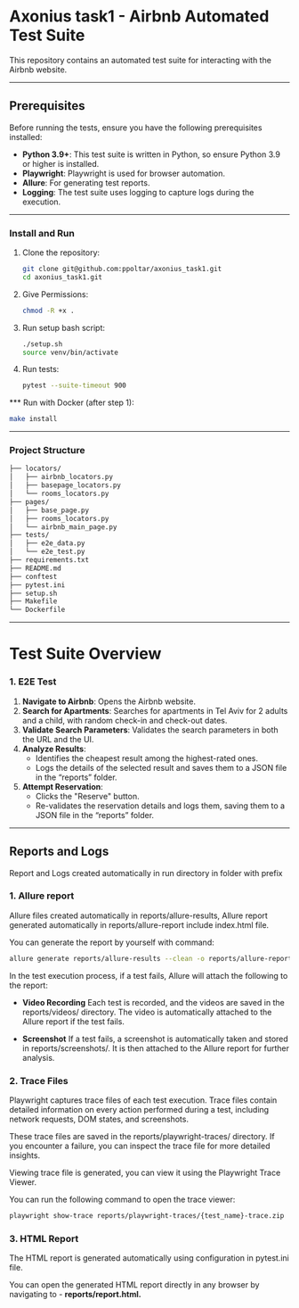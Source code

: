 # Axonius task1 - Airbnb Automated Test Suite

This repository contains an automated test suite for interacting with the Airbnb website.

---

## Prerequisites

Before running the tests, ensure you have the following prerequisites installed:

- **Python 3.9+**: This test suite is written in Python, so ensure Python 3.9 or higher is installed.
- **Playwright**: Playwright is used for browser automation.
- **Allure**: For generating test reports.
- **Logging**: The test suite uses logging to capture logs during the execution.
---
### Install and Run

1. Clone the repository:
   ```bash
   git clone git@github.com:ppoltar/axonius_task1.git
   cd axonius_task1.git
    ```
2. Give Permissions:
    ```bash
    chmod -R +x .
    ```
3. Run setup bash script:
    ```bash
    ./setup.sh
    source venv/bin/activate
    ```
4. Run tests:
   ```bash
   pytest --suite-timeout 900
   ```
   
*** Run with Docker (after step 1):
   ```bash
   make install
   ```
--- 
### Project Structure

```bash
├── locators/               
│   ├── airbnb_locators.py  
│   ├── basepage_locators.py
│   └── rooms_locators.py    
├── pages/                  
│   ├── base_page.py   
│   ├── rooms_locators.py        
│   └── airbnb_main_page.py  
├── tests/                  
│   ├── e2e_data.py
│   └── e2e_test.py                        
├── requirements.txt        
├── README.md
├── conftest
├── pytest.ini
├── setup.sh 
├── Makefile               
└── Dockerfile                
```
---
# Test Suite Overview

### 1. **E2E Test**
1. **Navigate to Airbnb**: Opens the Airbnb website.
2. **Search for Apartments**: Searches for apartments in Tel Aviv for 2 adults and a child, with random check-in and check-out dates.
3. **Validate Search Parameters**: Validates the search parameters in both the URL and the UI.
4. **Analyze Results**:
   - Identifies the cheapest result among the highest-rated ones.
   - Logs the details of the selected result and saves them to a JSON file in the “reports” folder.
5. **Attempt Reservation**:
   - Clicks the "Reserve" button.
   - Re-validates the reservation details and logs them, saving them to a JSON file in the “reports” folder.
---

## Reports and Logs

Report and Logs created automatically in run directory in folder with prefix <reports/>

### 1. Allure report
Allure files created automatically in reports/allure-results, 
Allure report generated automatically in reports/allure-report include index.html file.

You can generate the report by yourself with command:
```bash
allure generate reports/allure-results --clean -o reports/allure-report
```

In the test execution process, if a test fails, Allure will attach the following to the report:

- **Video Recording**
Each test is recorded, and the videos are saved in the reports/videos/ directory. The video is automatically attached to the Allure report if the test fails.

- **Screenshot**
If a test fails, a screenshot is automatically taken and stored in reports/screenshots/. It is then attached to the Allure report for further analysis.


### 2. Trace Files
Playwright captures trace files of each test execution. Trace files contain detailed information on every action performed during a test, including network requests, DOM states, and screenshots.

These trace files are saved in the reports/playwright-traces/ directory. If you encounter a failure, you can inspect the trace file for more detailed insights.

Viewing trace file is generated, you can view it using the Playwright Trace Viewer. 

You can run the following command to open the trace viewer:
```bash
playwright show-trace reports/playwright-traces/{test_name}-trace.zip
```


### 3. HTML Report
The HTML report is generated automatically using configuration in pytest.ini file.

You can open the generated HTML report directly in any browser by navigating to - **reports/report.html.**
